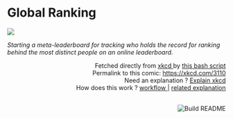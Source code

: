 # <b>Global Ranking</b>

[![](https://imgs.xkcd.com/comics/global_ranking.png)](https://xkcd.com/3110)

<i>Starting a meta-leaderboard for tracking who holds the record for ranking behind the most distinct people on an online leaderboard.</i>

<div align="right">
  Fetched directly from
  <a href="https://xkcd.com">
    xkcd
  </a>
  by
  <a href="https://github.com/Vanille-N/Vanille-N/blob/master/fetch">
    this bash script
  </a>
</div>
<div align="right">
  Permalink to this comic:
  <a href="https://xkcd.com/3110">
    https://xkcd.com/3110
  </a>
</div>
<div align="right">
  Need an explanation ?
  <a href="https://www.explainxkcd.com/wiki/index.php/3110">
    Explain xkcd
  </a>
</div>
<div align="right">
  How does this work ?
  <a href="https://github.com/Vanille-N/Vanille-N/blob/master/.github/workflows/build.yml">
    workflow
  </a>
  |
  <a href="https://simonwillison.net/2020/Jul/10/self-updating-profile-readme/">
    related explanation
  </a>
</div><br>

<a href="https://github.com/Vanille-N/Vanille-N/actions"><img src="https://github.com/Vanille-N/Vanille-N/workflows/Build%20README/badge.svg" align="right" alt="Build README"></a>
